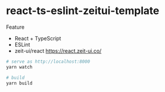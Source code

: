 # react-ts-eslint-zeitui-template

Feature

- React + TypeScript
- ESLint
- zeit-ui/react https://react.zeit-ui.co/

```sh
# serve as http://localhost:8000
yarn watch

# build
yarn build
```